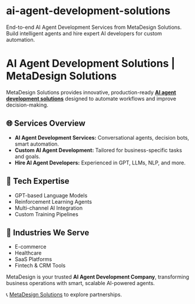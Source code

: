 # ai-agent-development-solutions
End-to-end AI Agent Development Services from MetaDesign Solutions. Build intelligent agents and hire expert AI developers for custom automation.

# AI Agent Development Solutions | MetaDesign Solutions

MetaDesign Solutions provides innovative, production-ready **[AI agent development solutions](https://metadesignsolutions.com/technology/ai-agent-development-company/)** designed to automate workflows and improve decision-making.

## 🌐 Services Overview

- **AI Agent Development Services:** Conversational agents, decision bots, smart automation.
- **Custom AI Agent Development:** Tailored for business-specific tasks and goals.
- **Hire AI Agent Developers:** Experienced in GPT, LLMs, NLP, and more.

## 🧠 Tech Expertise

- GPT-based Language Models
- Reinforcement Learning Agents
- Multi-channel AI Integration
- Custom Training Pipelines

## 🎯 Industries We Serve

- E-commerce
- Healthcare
- SaaS Platforms
- Fintech & CRM Tools

MetaDesign is your trusted **AI Agent Development Company**, transforming business operations with smart, scalable AI-powered agents.

📞 [MetaDesign Solutions](https://www.metadesignsolutions.com) to explore partnerships.
